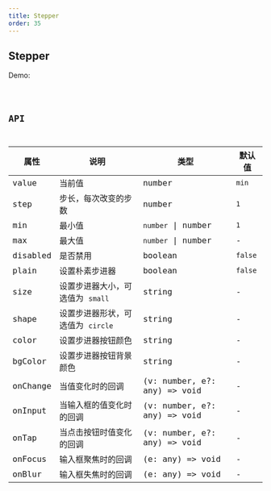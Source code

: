 ```yaml
---
title: Stepper
order: 35
---
```


## Stepper

Demo:

<code src="./stepper/index.tsx" />

## API

| 属性 | 说明 | 类型 | 默认值 |
| --- | --- | ---- | --- |
| value | 当前值 | number | `min` |
| step | 步长，每次改变的步数 | number | `1` |
| min | 最小值 | `number` \| number | `1` |
| max | 最大值 | `number` \| number | - |
| disabled | 是否禁用 | boolean | `false` |
| plain | 设置朴素步进器 | boolean | `false` |
| size | 设置步进器大小，可选值为 `small` | string | - |
| shape | 设置步进器形状，可选值为 `circle` | string | - |
| color | 设置步进器按钮颜色 | string | - |
| bgColor | 设置步进器按钮背景颜色 | string | - |
| onChange | 当值变化时的回调 | (v: number, e?: any) => void | - |
| onInput | 当输入框的值变化时的回调 | (v: number, e?: any) => void | - |
| onTap | 当点击按钮时值变化的回调 | (v: number, e?: any) => void | - |
| onFocus | 输入框聚焦时的回调 | (e: any) => void | - |
| onBlur | 输入框失焦时的回调 | (e: any) => void | - |

